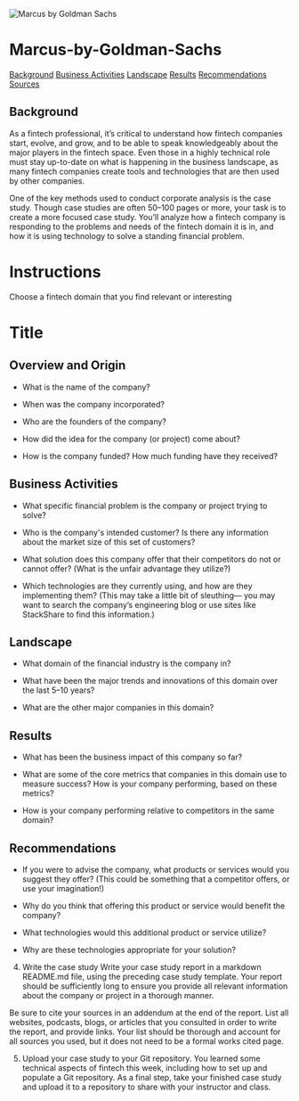 
![Marcus by Goldman Sachs](https://github.com/Aaronbunting/Marcus-by-Goldman-Sachs/assets/128101698/7dfb2d55-0331-40c4-999e-6c2bf805d23e)

# Marcus-by-Goldman-Sachs
[Background](#Background)
[Business Activities](#Business-Activities)
[Landscape](#Landscape)
[Results](#Results)
[Recommendations](#recommendations)
[Sources](#Sources)

## Background

As a fintech professional, it’s critical to understand how fintech companies start, evolve, and grow, and to be able to speak knowledgeably about the major players in the fintech space. Even those in a highly technical role must stay up-to-date on what is happening in the business landscape, as many fintech companies create tools and technologies that are then used by other companies.

One of the key methods used to conduct corporate analysis is the case study. Though case studies are often 50–100 pages or more, your task is to create a more focused case study. You’ll analyze how a fintech company is responding to the problems and needs of the fintech domain it is in, and how it is using technology to solve a standing financial problem.

# Instructions
 Choose a fintech domain that you find relevant or interesting


# Title

## Overview and Origin

* What is the name of the company?

* When was the company incorporated?

* Who are the founders of the company?

* How did the idea for the company (or project) come about?

* How is the company funded? How much funding have they received?


## Business Activities

* What specific financial problem is the company or project trying to solve?

* Who is the company's intended customer?  Is there any information about the market size of this set of customers?

* What solution does this company offer that their competitors do not or cannot offer? (What is the unfair advantage they utilize?)

* Which technologies are they currently using, and how are they implementing them? (This may take a little bit of sleuthing–– you may want to search the company’s engineering blog or use sites like StackShare to find this information.)


## Landscape

* What domain of the financial industry is the company in?

* What have been the major trends and innovations of this domain over the last 5–10 years?

* What are the other major companies in this domain?


## Results

* What has been the business impact of this company so far?

* What are some of the core metrics that companies in this domain use to measure success? How is your company performing, based on these metrics?

* How is your company performing relative to competitors in the same domain?


## Recommendations

* If you were to advise the company, what products or services would you suggest they offer? (This could be something that a competitor offers, or use your imagination!)

* Why do you think that offering this product or service would benefit the company?

* What technologies would this additional product or service utilize?

* Why are these technologies appropriate for your solution?

4. Write the case study
Write your case study report in a markdown README.md file, using the preceding case study template. Your report should be sufficiently long to ensure you provide all relevant information about the company or project in a thorough manner.

Be sure to cite your sources in an addendum at the end of the report. List all websites, podcasts, blogs, or articles that you consulted in order to write the report, and provide links. Your list should be thorough and account for all sources you used, but it does not need to be a formal works cited page.

5. Upload your case study to your Git repository.
You learned some technical aspects of fintech this week, including how to set up and populate a Git repository. As a final step, take your finished case study and upload it to a repository to share with your instructor and class.














